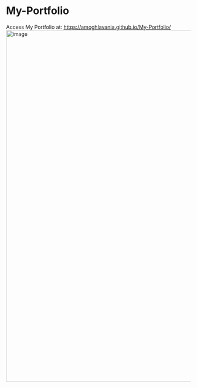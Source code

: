 # My-Portfolio
Access My Portfolio at: https://amoghlavania.github.io/My-Portfolio/
<img width="960" alt="image" src="https://github.com/amoghlavania/My-Portfolio/assets/88672446/4c096d23-fd2c-419b-adf9-3ebb4aa5aa1a">

